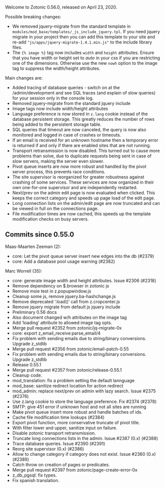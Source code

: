 Welcome to Zotonic 0.56.0, released on April 23, 2020.

Possible breaking changes:

*   We removed jquery-migrate from the standard template in `modules/mod_base/templates/_js_include_jquery.tpl`. If you need jquery migrate in your project then you can add this template to your site and re-add `"js/apps/jquery-migrate-1.4.1.min.js"` to the include library files.
*   The `{% image %}` tag now includes `width` and `height` attributes. Ensure that you have width or height set to *auto* in your css if you are restricting one of the dimensions. Otherwise use the new `nowh` option to the image tag to suppress the width/height attributes.

Main changes are:

*   Added tracing of database queries - switch on at the /admin/development and see SQL traces (and explain of slow queries) for your session only in the console log.
*   Removed jquery-migrate from the standard jquery include
*   Image tags now include width/height attributes
*   Language preference is now stored in `z.lang` cookie instead of the database persistent storage. This greatly reduces the number of rows being added to the persistent storage table.
*   SQL queries that timeout are now canceled, the query is now also monitored and logged in case of crashes or timeouts.
*   If an email is received for an unknown hostname then a temporary error is returned if and only if there are enabled sites that are not running.
*   Transport retransmission is now disabled. This turned out to cause more problems than solve, due to duplicate requests being sent in case of slow servers, making the server even slower.
*   Pivot queue inserts are now more robust and handled by the pivot server process, this prevents race conditions.
*   The site supervisor is reorganized for greater robustness against crashing of some services. These services are now organized in their own one-for-one supervisor and are independently restarted.
*   Next/prev on the admin edit page is now evaluated when clicked. This keeps the correct category and speeds up page load of the edit page.
*   Long connection lists on the admin/edit page are now truncated and can be viewed in full on the connections page.
*   File modification times are now cached, this speeds up the template modification checks on busy servers.



Commits since 0.55.0
--------------------

Maas-Maarten Zeeman (2):

*   core: Let the pivot queue server insert new edges into the db (#2379)
*   core: Add a database pool usage warning (#2382)

Marc Worrell (35):

*   core: generate image width and height attributes. Issue #2306 (#2318)
*   Remove dependency on $.browser in zotonic js
*   Remove msie test in z.popupwindow.js
*   Cleanup some js, remove jquery.ba-hashchange.js
*   Remove deprecated ‘.load()’ call from z.cropcenter.js
*   Remove jquery migrate from default js jquery include
*   Preliminary 0.56 docs
*   Also document changed w/h attributes on the image tag
*   Add ‘loading’ attribute to allowed image tag opts.
*   Merge pull request #2352 from zotonic/jq-migrate-0x
*   core: export z\_email\_receive:parse\_email/4
*   Fix problem with sending emails due to string/binary conversions. Upgrade z\_stdlib
*   Merge pull request #2356 from zotonic/email-patch-0.55
*   Fix problem with sending emails due to string/binary conversions. Upgrade z\_stdlib
*   Release 0.55.1
*   Merge pull request #2357 from zotonic/release-0.55.1
*   Cleanup code.
*   mod\_translation: fix a problem setting the default lannguage
*   mod\_base: sanitize redirect location for action redirect
*   mod\_admin: replace next/prev on admin with lazy search. Issue #2375 (#2376)
*   Use z.lang cookie to store the language preference. Fix #2374 (#2378)
*   SMTP: give 451 error if unknown host and not all sites are running
*   Make pivot queue insert more robust and handle batches of ids.
*   Cache file modification time lookups (#2384)
*   Export pivot function, more conservative truncate of pivot title.
*   With filter lower and upper, sanitize input on failure.
*   Disable zotonic transport retransmission.
*   Truncate long connections lists in the admin. Issue #2387 (0.x) (#2388)
*   Trace database queries. Issue #2390 (#2391)
*   Reorg site supervisor (0.x) (#2386)
*   Allow to change category if category does not exist. Issue #2360 (0.x) (#2389)
*   Catch throw on creation of pages or predicates.
*   Merge pull request #2397 from zotonic/page-create-error-0x
*   z\_db\_pgsql: fix types.
*   Fix spanish translation.